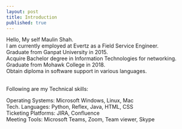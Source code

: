 ```yaml
---
layout: post
title: Introduction
published: true
---
```


Hello, My self Maulin Shah.
<br>I am currently employed at Evertz as a Field Service Engineer.
<br>Graduate from Ganpat University in 2015.
<br>Acquire Bachelor degree in Information Technologies for networking.
<br>Graduate from Mohawk College in 2018.
<br>Obtain diploma in software support in various languages.

<br>Following are my Technical skills:

Operating Systems: Microsoft Windows, Linux, Mac
<br>Tech. Languages: Python, Reflex, Java, HTML, CSS
<br>Ticketing Platforms: JIRA, Confluence
<br>Meeting Tools: Microsoft Teams, Zoom, Team viewer, Skype


